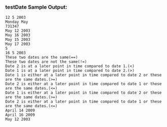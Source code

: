 ### testDate Sample Output: <br>
`12 5 2003` <br>
`Monday May` <br>
`731347` <br>
`May 12 2003` <br>
`May 16 2003` <br>
`May 15 2003` <br>
`May 17 2003` <br>
`5` <br>
`16 5 2003` <br>
`These two dates are the same(==)` <br>
`These two dates are not the same(!=)` <br>
`Date 2 is at a later point in time compared to date 1.(<)` <br>
`Date 1 is at a later point in time compared to date 2.(>)` <br>
`Date 1 is either at a later point in time compared to date 2 or these are the same dates.(>=)` <br>
`Date 2 is either at a later point in time compared to date 1 or these are the same dates.(<=)` <br>
`Date 1 is either at a later point in time compared to date 2 or these are the same dates.(>=)` <br>
`Date 2 is either at a later point in time compared to date 1 or these are the same dates.(<=)` <br>
`April 14 2009` <br>
`April 16 2009` <br>
`May 12 2003` <br>

